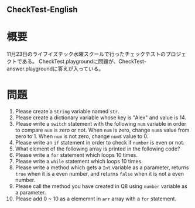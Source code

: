 ## CheckTest-English

# 概要
11月23日のライフイズテック水曜スクールで行ったチェックテストのプロジェクトである。
CheckTest.playgroundに問題が、CheckTest-answer.playgroundに答えが入っている。

# 問題
1. Please create a `String` variable named `str`.
2. Please create a dictionary variable whose key is "Alex" and value is 14.
3. Please write a `switch` statement with the following `num` variable in order to compare `num` is zero or not. When `num` is zero, change `num`s value from zero to 1. When `num` is not zero, change `num`s value to 0.
4. Please write an `if` statement in order to check if `number` is even or not.
5. What element of the following array is printed in the following code?
6. Please write a `for` statement which loops 10 times.
7. Please write a `while` statement which loops 10 times.
8. Please write a method which gets a `Int` variable as a parameter, returns `true` when it is a even number, and returns `false` when it is not a even number.
9. Please call the method you have created in Q8 using `number` variable as a parameter.
10. Please add 0 ~ 10 as a elememnt in `arr` array with a `for` statement.
